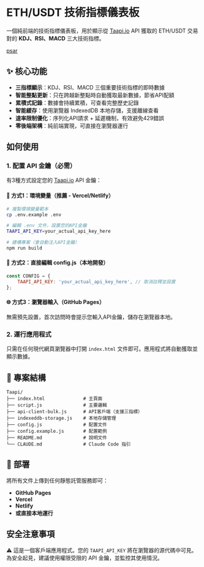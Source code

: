 # ETH/USDT 技術指標儀表板

一個純前端的技術指標儀表板，用於顯示從 [Taapi.io](https://taapi.io/) API 獲取的 ETH/USDT 交易對的 **KDJ、RSI、MACD** 三大技術指標。

[psar](https://taapi.io/indicators/parabolic-sar/)  

## ✨ 核心功能

- **三指標顯示**：KDJ、RSI、MACD 三個重要技術指標的即時數據
- **智能整點更新**：只在跨越新整點時自動獲取最新數據，節省API配額
- **累積式記錄**：數據會持續累積，可查看完整歷史記錄
- **智能緩存**：使用瀏覽器 IndexedDB 本地存儲，支援離線查看
- **速率限制優化**：序列化API請求 + 延遲機制，有效避免429錯誤
- **零後端架構**：純前端實現，可直接在瀏覽器運行

## 如何使用

### 1. 配置 API 金鑰（必需）

有3種方式設定您的 [Taapi.io](https://taapi.io/) API 金鑰：

#### 🔧 方式1：環境變量（推薦 - Vercel/Netlify）
```bash
# 複製環境變量範本
cp .env.example .env

# 編輯 .env 文件，設置您的API金鑰
TAAPI_API_KEY=your_actual_api_key_here

# 建構專案（會自動注入API金鑰）
npm run build
```

#### 📝 方式2：直接編輯 config.js（本地開發）
```javascript
const CONFIG = {
    TAAPI_API_KEY: 'your_actual_api_key_here', // 取消註釋並設置
};
```

#### 🌐 方式3：瀏覽器輸入（GitHub Pages）
無需預先設置，首次訪問時會提示您輸入API金鑰，儲存在瀏覽器本地。

### 2. 運行應用程式

只需在任何現代網頁瀏覽器中打開 `index.html` 文件即可。應用程式將自動獲取並顯示數據。

## 📁 專案結構

```
Taapi/
├── index.html              # 主頁面
├── script.js               # 主要邏輯
├── api-client-bulk.js      # API客戶端（支援三指標）
├── indexeddb-storage.js    # 本地存儲管理
├── config.js               # 配置文件
├── config.example.js       # 配置範例
├── README.md               # 說明文件
└── CLAUDE.md               # Claude Code 指引
```

## 🚀 部署

將所有文件上傳到任何靜態託管服務即可：

- **GitHub Pages**
- **Vercel** 
- **Netlify**
- **或直接本地運行**

## 安全注意事項

⚠️ 這是一個客戶端應用程式。您的 `TAAPI_API_KEY` 將在瀏覽器的源代碼中可見。為安全起見，建議使用權限受限的 API 金鑰，並監控其使用情況。
